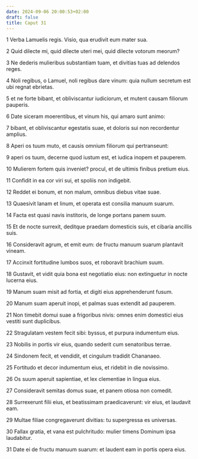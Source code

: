 ```yaml
---
date: 2024-09-06 20:00:53+02:00
draft: false
title: Caput 31
---
```





1 Verba Lamuelis regis. Visio, qua erudivit eum mater sua.

2 Quid dilecte mi, quid dilecte uteri mei, quid dilecte votorum meorum?

3 Ne dederis mulieribus substantiam tuam, et divitias tuas ad delendos reges.

4 Noli regibus, o Lamuel, noli regibus dare vinum: quia nullum secretum est ubi regnat ebrietas.

5 et ne forte bibant, et obliviscantur iudiciorum, et mutent causam filiorum pauperis.

6 Date siceram moerentibus, et vinum his, qui amaro sunt animo:

7 bibant, et obliviscantur egestatis suae, et doloris sui non recordentur amplius.

8 Aperi os tuum muto, et causis omnium filiorum qui pertranseunt:

9 aperi os tuum, decerne quod iustum est, et iudica inopem et pauperem.

10 Mulierem fortem quis inveniet? procul, et de ultimis finibus pretium eius.

11 Confidit in ea cor viri sui, et spoliis non indigebit.

12 Reddet ei bonum, et non malum, omnibus diebus vitae suae.

13 Quaesivit lanam et linum, et operata est consilia manuum suarum.

14 Facta est quasi navis institoris, de longe portans panem suum.

15 Et de nocte surrexit, deditque praedam domesticis suis, et cibaria ancillis suis.

16 Consideravit agrum, et emit eum: de fructu manuum suarum plantavit vineam.

17 Accinxit fortitudine lumbos suos, et roboravit brachium suum.

18 Gustavit, et vidit quia bona est negotiatio eius: non extinguetur in nocte lucerna eius.

19 Manum suam misit ad fortia, et digiti eius apprehenderunt fusum.

20 Manum suam aperuit inopi, et palmas suas extendit ad pauperem.

21 Non timebit domui suae a frigoribus nivis: omnes enim domestici eius vestiti sunt duplicibus.

22 Stragulatam vestem fecit sibi: byssus, et purpura indumentum eius.

23 Nobilis in portis vir eius, quando sederit cum senatoribus terrae.

24 Sindonem fecit, et vendidit, et cingulum tradidit Chananaeo.

25 Fortitudo et decor indumentum eius, et ridebit in die novissimo.

26 Os suum aperuit sapientiae, et lex clementiae in lingua eius.

27 Consideravit semitas domus suae, et panem otiosa non comedit.

28 Surrexerunt filii eius, et beatissimam praedicaverunt: vir eius, et laudavit eam.

29 Multae filiae congregaverunt divitias: tu supergressa es universas.

30 Fallax gratia, et vana est pulchritudo: mulier timens Dominum ipsa laudabitur.

31 Date ei de fructu manuum suarum: et laudent eam in portis opera eius.

